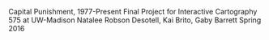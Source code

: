 Capital Punishment, 1977-Present
Final Project for Interactive Cartography 575 at UW-Madison
Natalee Robson Desotell, Kai Brito, Gaby Barrett
Spring 2016
